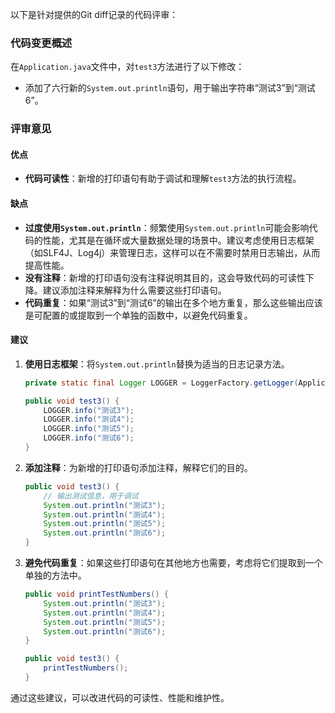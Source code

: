 以下是针对提供的Git diff记录的代码评审：

### 代码变更概述
在`Application.java`文件中，对`test3`方法进行了以下修改：
- 添加了六行新的`System.out.println`语句，用于输出字符串“测试3”到“测试6”。

### 评审意见

#### 优点
- **代码可读性**：新增的打印语句有助于调试和理解`test3`方法的执行流程。

#### 缺点
- **过度使用`System.out.println`**：频繁使用`System.out.println`可能会影响代码的性能，尤其是在循环或大量数据处理的场景中。建议考虑使用日志框架（如SLF4J、Log4j）来管理日志，这样可以在不需要时禁用日志输出，从而提高性能。
- **没有注释**：新增的打印语句没有注释说明其目的，这会导致代码的可读性下降。建议添加注释来解释为什么需要这些打印语句。
- **代码重复**：如果“测试3”到“测试6”的输出在多个地方重复，那么这些输出应该是可配置的或提取到一个单独的函数中，以避免代码重复。

#### 建议
1. **使用日志框架**：将`System.out.println`替换为适当的日志记录方法。
   ```java
   private static final Logger LOGGER = LoggerFactory.getLogger(Application.class);
   
   public void test3() {
       LOGGER.info("测试3");
       LOGGER.info("测试4");
       LOGGER.info("测试5");
       LOGGER.info("测试6");
   }
   ```

2. **添加注释**：为新增的打印语句添加注释，解释它们的目的。
   ```java
   public void test3() {
       // 输出测试信息，用于调试
       System.out.println("测试3");
       System.out.println("测试4");
       System.out.println("测试5");
       System.out.println("测试6");
   }
   ```

3. **避免代码重复**：如果这些打印语句在其他地方也需要，考虑将它们提取到一个单独的方法中。
   ```java
   public void printTestNumbers() {
       System.out.println("测试3");
       System.out.println("测试4");
       System.out.println("测试5");
       System.out.println("测试6");
   }
   
   public void test3() {
       printTestNumbers();
   }
   ```

通过这些建议，可以改进代码的可读性、性能和维护性。